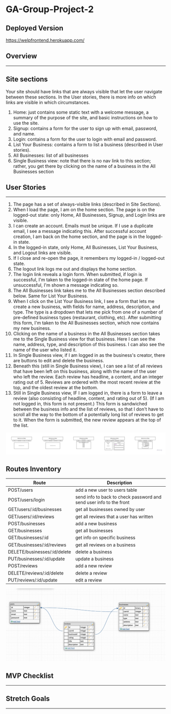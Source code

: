 # GA-Group-Project-2

## Deployed Version 

https://welpfrontend.herokuapp.com/

## Overview

---


## Site sections
Your site should have links that are always visible that let the user navigate between these sections. In the User stories, there is more info on which links are visible in which circumstances.
1. Home: just contains some static text with a welcome message, a summary of the purpose of the site, and basic instructions on how to use the site.
2. Signup: contains a form for the user to sign up with email, password, and name.
3. Login: contains a form for the user to login with email and password.
4. List Your Business: contains a form to list a business (described in User stories).
5. All Businesses: list of all businesses
6. Single Business view: note that there is no nav link to this section; rather, you get there by clicking on the name of a business in the All Businesses section


## User Stories

---

1. The page has a set of always-visible links (described in Site Sections).
2. When I load the page, I am on the home section. The page is on the logged-out state: only Home, All Businesses, Signup, and Login links are visible.
3. I can create an account. Emails must be unique. If I use a duplicate email, I see a message indicating this. After successful account creation, I am back on the home section, and the page is in the logged-in state.
4. In the logged-in state, only Home, All Businesses, List Your Business, and Logout links are visible.
5. If I close and re-open the page, it remembers my logged-in / logged-out state.
6. The logout link logs me out and displays the home section.
7. The login link reveals a login form. When submitted, if login is successful, I'm taken to the logged-in state of the home page. If unsuccessful, I'm shown a message indicating so.
8. The All Businesses link takes me to the All Businesses section described below. Same for List Your Business.
9. When I click on the List Your Business link, I see a form that lets me create a new business, with fields for name, address, description, and type. The type is a dropdown that lets me pick from one of a number of pre-defined business types (restaurant, clothing, etc). After submitting this form, I'm taken to the All Businesses section, which now contains my new business.
10. Clicking on the name of a business in the All Businesses section takes me to the Single Business view for that business. Here I can see the name, address, type, and description of this business. I can also see the name of the user who listed it.
11. In Single Business view, if I am logged in as the business's creator, there are buttons to edit and delete the business.
12. Beneath this (still in Single Business view), I can see a list of all reviews that have been left on this business, along with the name of the user who left the review. Each review has headline, a content, and an integer rating out of 5. Reviews are ordered with the most recent review at the top, and the oldest review at the bottom.
13. Still in Single Business view, IF I am logged in, there is a form to leave a review (also consisting of headline, content, and rating out of 5). (If I am not logged in, this form is not present.) This form is sandwiched between the business info and the list of reviews, so that I don't have to scroll all the way to the bottom of a potentially long list of reviews to get to it. When the form is submitted, the new review appears at the top of the list.

![Wireframe](welp-wireframes.jpg)

## Routes Inventory

| Route       | Description |
| ----------- | ----------- |
| POST/users | add a new user to users table |
| POST/users/login  | send info to back to check password and send user info to the front |
| GET/users/:id/businesses | get all businesses owned by user |
| GET/users/:id/reviews | get all reviews that a user has written |
| POST/businesses | add a new business |
| GET/businesses | get all businesses |
| GET/businesses/:id | get info on specific business |
| GET/businesses/:id/reviews| get all reviews on a business |
| DELETE/businesses/:id/delete| delete a business |
| PUT/businesses/:id/update| update a business |
| POST/reviews| add a new review |
| DELETE/reviews/:id/delete| delete a review |
| PUT/reviews/:id/update| edit a review |

![erd](Welp-erd.png)


## MVP Checklist 

---



## Stretch Goals

---

